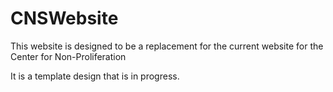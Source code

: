 # CNSWebsite

This website is designed to be a replacement for the current website for the Center for Non-Proliferation

It is a template design that is in progress. 
